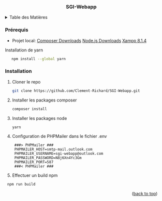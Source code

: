 <div align="center">
    <h3 align="center">SGI-Webapp</h3>
</div>

<!-- TABLE OF CONTENTS -->
<details>
  <summary>Table des Matières</summary>
  <ol>
      <a href="#getting-started">Getting Started</a>
      <ul>
        <li><a href="#prérequis">Prérequis</a></li>
        <li><a href="#installation">Installation</a></li>
      </ul>
    </li>
  </ol>
</details>

### Prérequis

* Projet local:
<a href="https://getcomposer.org/download/">Composer Downloads</a>
<a href="https://nodejs.org/fr/">Node.js Downloads</a>
<a href="https://www.apachefriends.org/xampp-files/8.1.4/xampp-windows-x64-8.1.4-1-VS16-installer.exe">Xampp 8.1.4</a>

Installation de yarn
```sh
   npm install --global yarn
```
   
### Installation

1. Cloner le repo
   ```sh
   git clone https://github.com/Clement-Richard/SGI-Webapp.git
   ```
2. Installer les packages composer
   ```sh
   composer install
   ```
2. Installer les packages node
   ```sh
   yarn
   ```
3. Configuration de PHPMailer dans le fichier .env
   ```env
    ###> PHPMailer ###
    PHPMAILER_HOST=smtp-mail.outlook.com
    PHPMAILER_USERNAME=sgi-webapp@outlook.com
    PHPMAILER_PASSWORD=N8j6Xn4Yc3Gm
    PHPMAILER_PORT=587
    ###< PHPMailer ###
   ```
 4. Effectuer un build npm
   ```sh
    npm run build
   ```

<p align="right">(<a href="#top">back to top</a>)</p>
